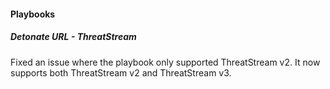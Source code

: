 
#### Playbooks

##### Detonate URL - ThreatStream

Fixed an issue where the playbook only supported ThreatStream v2. It now supports both ThreatStream v2 and ThreatStream v3.